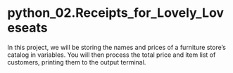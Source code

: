 # python_02.Receipts_for_Lovely_Loveseats
In this project, we will be storing the names and prices of a furniture store’s catalog in variables. You will then process the total price and item list of customers, printing them to the output terminal.
